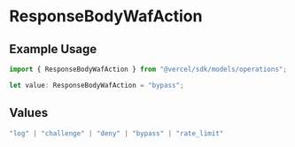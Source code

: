 # ResponseBodyWafAction

## Example Usage

```typescript
import { ResponseBodyWafAction } from "@vercel/sdk/models/operations";

let value: ResponseBodyWafAction = "bypass";
```

## Values

```typescript
"log" | "challenge" | "deny" | "bypass" | "rate_limit"
```